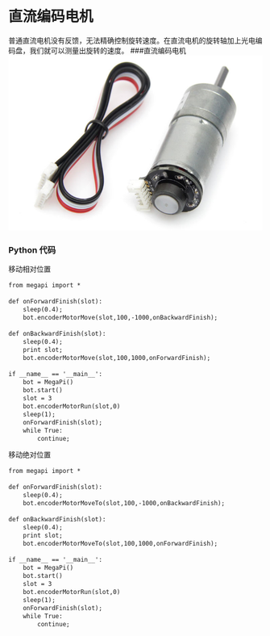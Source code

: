 # 直流编码电机
普通直流电机没有反馈，无法精确控制旋转速度。在直流电机的旋转轴加上光电编码盘，我们就可以测量出旋转的速度。
###直流编码电机
![encoder](encoder_motor.jpg)

### Python 代码
移动相对位置
```
from megapi import *

def onForwardFinish(slot):
	sleep(0.4);
	bot.encoderMotorMove(slot,100,-1000,onBackwardFinish);

def onBackwardFinish(slot):
	sleep(0.4);
	print slot;
	bot.encoderMotorMove(slot,100,1000,onForwardFinish);

if __name__ == '__main__':
	bot = MegaPi()
	bot.start()
    slot = 3
	bot.encoderMotorRun(slot,0)
	sleep(1);
	onForwardFinish(slot);
	while True:
		continue;
```
移动绝对位置
```
from megapi import *

def onForwardFinish(slot):
	sleep(0.4);
	bot.encoderMotorMoveTo(slot,100,-1000,onBackwardFinish);

def onBackwardFinish(slot):
	sleep(0.4);
	print slot;
	bot.encoderMotorMoveTo(slot,100,1000,onForwardFinish);

if __name__ == '__main__':
	bot = MegaPi()
	bot.start()
    slot = 3
	bot.encoderMotorRun(slot,0)
	sleep(1);
	onForwardFinish(slot);
	while True:
		continue;
```